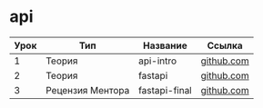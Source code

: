 # api

| Урок | Тип              | Название      | Ссылка                         |
| ---- | ---------------- | ------------- | ------------------------------ |
| 1    | Теория           | api-intro     | [github.com](./api-intro/)     |
| 2    | Теория           | fastapi       | [github.com](./fastapi/)       |
| 3    | Рецензия Ментора | fastapi-final | [github.com](./fastapi-final/) |
